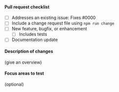 #### Pull request checklist

- [ ] Addresses an existing issue: Fixes #0000
- [ ] Include a change request file using `npm run change`
- [ ] New feature, bugfix, or enhancement
  - [ ] Includes tests
- [ ] Documentation update

#### Description of changes

(give an overview)

#### Focus areas to test

(optional)
